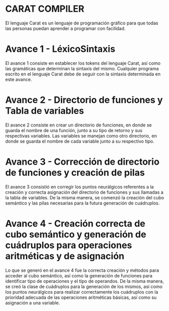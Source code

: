 # **CARAT COMPILER**
El lenguaje Carat es un lenguaje de programación gráfico para que todas las personas puedan aprender a programar con facilidad.

# Avance 1 - LéxicoSintaxis
El avance 1 consiste en establecer los tokens del lenguaje Carat, así como las gramáticas que determinan la sintaxis del mismo. Cualquier programa escrito en el lenguaje Carat debe de seguir con la sintaxis determinada en este avance. 

# Avance 2 - Directorio de funciones y Tabla de variables
El avance 2 consiste en crear un directorio de funciones, en donde se guarda el nombre de una función, junto a su tipo de retorno y sus respectivas variables. Las variables se manejan como otro directorio, en donde se guarda el nombre de cada variable junto a su respectivo tipo.

# Avance 3 - Corrección de directorio de funciones y creación de pilas
El avance 3 consistió en corregir los puntos neurálgicos referentes a la creación y correcta asignación del directorio de funciones y sus llamadas a la tabla de variables. De la misma manera, se comenzó la creación del cubo semántico y las pilas necesarias para la futura generación de cuádruplos.

# Avance 4 - Creación correcta de cubo semántico y generación de cuádruplos para operaciones aritméticas y de asignación
Lo que se generó en el avance 4 fue la correcta creación y métodos para acceder al cubo semántico, así como la generación de funciones para identificar tipo de operaciones y el tipo de operandos. De la misma manera, se creó la clase de cuádruplos para la generación de los mismos, así como los puntos neurálgicos para realizar correctamente los cuádruplos con la prioridad adecuada de las operaciones aritméticas básicas, así como su asignación a una variable.
